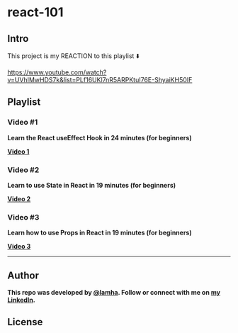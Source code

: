 # react-101

## Intro 
This project is my REACTION to this playlist ⬇️

https://www.youtube.com/watch?v=UVhIMwHDS7k&list=PLf16UKl7nR5ARPKtuI76E-ShyaiKH50IF

## Playlist
### Video #1
<b> Learn the React useEffect Hook in 24 minutes (for beginners)<b/>

[Video 1](./useEffect/README.md)

### Video #2
<b> Learn to use State in React in 19 minutes (for beginners)<b/>

[Video 2](./useState/README.md)

### Video #3
<b> Learn how to use Props in React in 19 minutes (for beginners)

[Video 3](./useProps/README.md)

---
## Author

This repo was developed by [@lamha](https://github.com/HaLamUs). 
Follow or connect with me on [my LinkedIn](https://www.linkedin.com/in/lamhacs). 

## License
